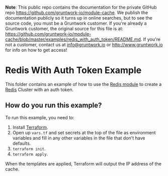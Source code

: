 **Note**: This public repo contains the documentation for the private GitHub repo <https://github.com/gruntwork-io/module-cache>.
We publish the documentation publicly so it turns up in online searches, but to see the source code, you must be a Gruntwork customer.
If you're already a Gruntwork customer, the original source for this file is at: <https://github.com/gruntwork-io/module-cache/blob/master/examples/redis_with_auth_token/README.md>.
If you're not a customer, contact us at <info@gruntwork.io> or <http://www.gruntwork.io> for info on how to get access!

# Redis With Auth Token Example

This folder contains an example of how to use the [Redis module](/modules/redis) to create a [Redis](http://redis.io/) Cluster with an auth token.

## How do you run this example?

To run this example, you need to:

1. Install [Terraform](https://www.terraform.io/).
1. Open up `vars.tf` and set secrets at the top of the file as environment variables and fill in any other variables in
   the file that don't have defaults. 
1. `terraform init`.
1. `terraform apply`.

When the templates are applied, Terraform will output the IP address of the cache.